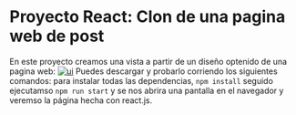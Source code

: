 # Proyecto React: Clon de una pagina web de post

En este proyecto creamos una vista a partir de un diseño optenido de una pagina web:
[![ui](https://cdn.dribbble.com/userupload/5786031/file/original-d3b768e063bfa470c3cbd1a6350545a6.png?compress=1&resize=1024x768&vertical=center "ui")](https://cdn.dribbble.com/userupload/5786031/file/original-d3b768e063bfa470c3cbd1a6350545a6.png?compress=1&resize=1024x768&vertical=center "ui")
Puedes descargar y probarlo corriendo los siguientes comandos:
para instalar todas las dependencias, `npm install` seguido ejecutamso `npm run start` y se nos abrira una pantalla en el navegador y veremso la página hecha con react.js.